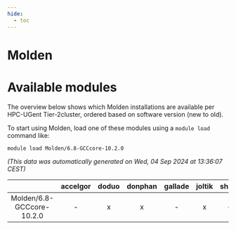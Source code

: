 ```yaml
---
hide:
  - toc
---
```


Molden
======

# Available modules


The overview below shows which Molden installations are available per HPC-UGent Tier-2cluster, ordered based on software version (new to old).

To start using Molden, load one of these modules using a `module load` command like:

```shell
module load Molden/6.8-GCCcore-10.2.0
```

*(This data was automatically generated on Wed, 04 Sep 2024 at 13:36:07 CEST)*  

| |accelgor|doduo|donphan|gallade|joltik|shinx|skitty|
| :---: | :---: | :---: | :---: | :---: | :---: | :---: | :---: |
|Molden/6.8-GCCcore-10.2.0|-|x|x|-|x|-|x|
